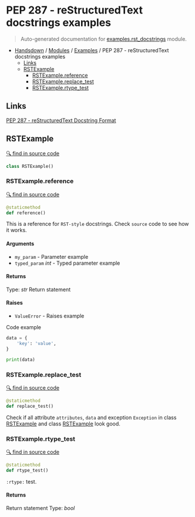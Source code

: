 # PEP 287 - reStructuredText docstrings examples

> Auto-generated documentation for [examples.rst_docstrings](https://github.com/vemel/handsdown/blob/master/examples/rst_docstrings.py) module.

- [Handsdown](../README.md#-handsdown---python-documentation-generator) / [Modules](../MODULES.md#modules) / [Examples](index.md#examples) / PEP 287 - reStructuredText docstrings examples
  - [Links](#links)
  - [RSTExample](#rstexample)
    - [RSTExample.reference](#rstexamplereference)
    - [RSTExample.replace_test](#rstexamplereplace_test)
    - [RSTExample.rtype_test](#rstexamplertype_test)

## Links

[PEP 287 - reStructuredText Docstring Format](https://www.python.org/dev/peps/pep-0287/)

## RSTExample

[🔍 find in source code](https://github.com/vemel/handsdown/blob/master/examples/rst_docstrings.py#L10)

```python
class RSTExample()
```

### RSTExample.reference

[🔍 find in source code](https://github.com/vemel/handsdown/blob/master/examples/rst_docstrings.py#L11)

```python
@staticmethod
def reference()
```

This is a reference for ``RST-style`` docstrings. Check `source` code
to see how it works.

#### Arguments

- `my_param` - Parameter example
- `typed_param` *int* - Typed parameter example

#### Returns

Type: *str*
Return statement

#### Raises

- `ValueError` -  Raises example

Code example

```python
data = {
    'key': 'value',
}

print(data)
```

### RSTExample.replace_test

[🔍 find in source code](https://github.com/vemel/handsdown/blob/master/examples/rst_docstrings.py#L40)

```python
@staticmethod
def replace_test()
```

Check if all attribute `attributes`, ``data`` and exception `Exception` in
class [RSTExample](#rstexample) and class [RSTExample](#rstexample) look good.

### RSTExample.rtype_test

[🔍 find in source code](https://github.com/vemel/handsdown/blob/master/examples/rst_docstrings.py#L31)

```python
@staticmethod
def rtype_test()
```

`:rtype:` test.

#### Returns

Return statement
Type: *bool*
